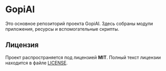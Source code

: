 # GopiAI

Это основное репозиторий проекта GopiAI. Здесь собраны модули приложения, ресурсы и вспомогательные скрипты.

## Лицензия

Проект распространяется под лицензией **MIT**. Полный текст лицензии находится в файле [LICENSE](LICENSE).
